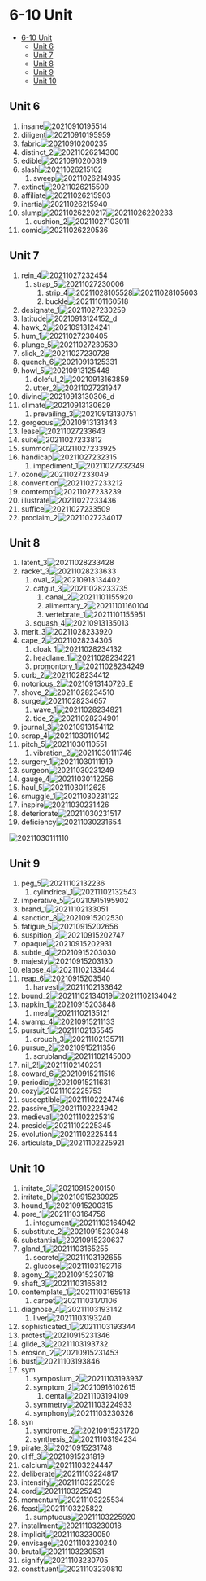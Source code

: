 # 6-10 Unit

- [6-10 Unit](#6-10-unit)
  - [Unit 6](#unit-6)
  - [Unit 7](#unit-7)
  - [Unit 8](#unit-8)
  - [Unit 9](#unit-9)
  - [Unit 10](#unit-10)

## Unit 6

1. insane![20210910195514](https://raw.githubusercontent.com/Logible/Image/main/note_image/20210910195514.png)
2. diligent![20210910195959](https://raw.githubusercontent.com/Logible/Image/main/note_image/20210910195959.png)
3. fabric![20210910200235](https://raw.githubusercontent.com/Logible/Image/main/note_image/20210910200235.png)
4. distinct_2![20211026214300](https://raw.githubusercontent.com/Logible/Image/main/note_image/20211026214300.png)
5. edible![20210910200319](https://raw.githubusercontent.com/Logible/Image/main/note_image/20210910200319.png)
6. slash![20211026215102](https://raw.githubusercontent.com/Logible/Image/main/note_image/20211026215102.png)
   1. sweep![20211026214935](https://raw.githubusercontent.com/Logible/Image/main/note_image/20211026214935.png)
7. extinct![20211026215509](https://raw.githubusercontent.com/Logible/Image/main/note_image/20211026215509.png)
8. affiliate![20211026215903](https://raw.githubusercontent.com/Logible/Image/main/note_image/20211026215903.png)
9. inertia![20211026215940](https://raw.githubusercontent.com/Logible/Image/main/note_image/20211026215940.png)
10. slump![20211026220217](https://raw.githubusercontent.com/Logible/Image/main/note_image/20211026220217.png)![20211026220233](https://raw.githubusercontent.com/Logible/Image/main/note_image/20211026220233.png)
    1. cushion_2![20211027103011](https://raw.githubusercontent.com/Logible/Image/main/note_image/20211027103011.png)
11. comic![20211026220536](https://raw.githubusercontent.com/Logible/Image/main/note_image/20211026220536.png)

## Unit 7

1. rein_4![20211027232454](https://raw.githubusercontent.com/Logible/Image/main/note_image/20211027232454.png)
   1. strap_5![20211027230006](https://raw.githubusercontent.com/Logible/Image/main/note_image/20211027230006.png)
      1. strip_4![20211028105528](https://raw.githubusercontent.com/Logible/Image/main/note_image/20211028105528.png)![20211028105603](https://raw.githubusercontent.com/Logible/Image/main/note_image/20211028105603.png)
      2. buckle![20211101160518](https://raw.githubusercontent.com/Logible/Image/main/note_image/20211101160518.png)
2. designate_1![20211027230259](https://raw.githubusercontent.com/Logible/Image/main/note_image/20211027230259.png)
3. latitude![20210913124152](https://raw.githubusercontent.com/Logible/Image/main/note_image/20210913124152.png)_d
4. hawk_2![20210913124241](https://raw.githubusercontent.com/Logible/Image/main/note_image/20210913124241.png)
5. hum_1![20211027230405](https://raw.githubusercontent.com/Logible/Image/main/note_image/20211027230405.png)
6. plunge_5![20211027230530](https://raw.githubusercontent.com/Logible/Image/main/note_image/20211027230530.png)
7. slick_2![20211027230728](https://raw.githubusercontent.com/Logible/Image/main/note_image/20211027230728.png)
8. quench_6![20210913125331](https://raw.githubusercontent.com/Logible/Image/main/note_image/20210913125331.png)
9. howl_5![20210913125448](https://raw.githubusercontent.com/Logible/Image/main/note_image/20210913125448.png)
    1. doleful_2![20210913163859](https://raw.githubusercontent.com/Logible/Image/main/note_image/20210913163859.png)
    2. utter_2![20211027231947](https://raw.githubusercontent.com/Logible/Image/main/note_image/20211027231947.png)
10. divine![20210913130306](https://raw.githubusercontent.com/Logible/Image/main/note_image/20210913130306.png)_d
11. climate![20210913130629](https://raw.githubusercontent.com/Logible/Image/main/note_image/20210913130629.png)
    1. prevailing_3![20210913130751](https://raw.githubusercontent.com/Logible/Image/main/note_image/20210913130751.png)
12. gorgeous![20210913131343](https://raw.githubusercontent.com/Logible/Image/main/note_image/20210913131343.png)
13. lease![20211027233643](https://raw.githubusercontent.com/Logible/Image/main/note_image/20211027233643.png)
14. suite![20211027233812](https://raw.githubusercontent.com/Logible/Image/main/note_image/20211027233812.png)
15. summon![20211027233925](https://raw.githubusercontent.com/Logible/Image/main/note_image/20211027233925.png)
16. handicap![20211027232315](https://raw.githubusercontent.com/Logible/Image/main/note_image/20211027232315.png)
    1. impediment_1![20211027232349](https://raw.githubusercontent.com/Logible/Image/main/note_image/20211027232349.png)
17. ozone![20211027233049](https://raw.githubusercontent.com/Logible/Image/main/note_image/20211027233049.png)
18. convention![20211027233212](https://raw.githubusercontent.com/Logible/Image/main/note_image/20211027233212.png)
19. comtempt![20211027233239](https://raw.githubusercontent.com/Logible/Image/main/note_image/20211027233239.png)
20. illustrate![20211027233436](https://raw.githubusercontent.com/Logible/Image/main/note_image/20211027233436.png)
21. suffice![20211027233509](https://raw.githubusercontent.com/Logible/Image/main/note_image/20211027233509.png)
22. proclaim_2![20211027234017](https://raw.githubusercontent.com/Logible/Image/main/note_image/20211027234017.png)

## Unit 8

1. latent_3![20211028233428](https://raw.githubusercontent.com/Logible/Image/main/note_image/20211028233428.png)
2. racket_3![20211028233633](https://raw.githubusercontent.com/Logible/Image/main/note_image/20211028233633.png)
   1. oval_2![20210913134402](https://raw.githubusercontent.com/Logible/Image/main/note_image/20210913134402.png)
   2. catgut_3![20211028233735](https://raw.githubusercontent.com/Logible/Image/main/note_image/20211028233735.png)
      1. canal_2![20211101155920](https://raw.githubusercontent.com/Logible/Image/main/note_image/20211101155920.png)
      2. alimentary_2![20211101160104](https://raw.githubusercontent.com/Logible/Image/main/note_image/20211101160104.png)
      3. vertebrate_1![20211101155951](https://raw.githubusercontent.com/Logible/Image/main/note_image/20211101155951.png)
   3. squash_4![20210913135013](https://raw.githubusercontent.com/Logible/Image/main/note_image/20210913135013.png)
3. merit_3![20211028233920](https://raw.githubusercontent.com/Logible/Image/main/note_image/20211028233920.png)
4. cape_2![20211028234305](https://raw.githubusercontent.com/Logible/Image/main/note_image/20211028234305.png)
   1. cloak_1![20211028234132](https://raw.githubusercontent.com/Logible/Image/main/note_image/20211028234132.png)
   2. headlane_1![20211028234221](https://raw.githubusercontent.com/Logible/Image/main/note_image/20211028234221.png)
   3. promontory_1![20211028234249](https://raw.githubusercontent.com/Logible/Image/main/note_image/20211028234249.png)
5. curb_2![20211028234412](https://raw.githubusercontent.com/Logible/Image/main/note_image/20211028234412.png)
6. notorious_2![20210913140726](https://raw.githubusercontent.com/Logible/Image/main/note_image/20210913140726.png)_E
7. shove_2![20211028234510](https://raw.githubusercontent.com/Logible/Image/main/note_image/20211028234510.png)
8. surge![20211028234657](https://raw.githubusercontent.com/Logible/Image/main/note_image/20211028234657.png)
    1. wave_1![20211028234821](https://raw.githubusercontent.com/Logible/Image/main/note_image/20211028234821.png)
    2. tide_2![20211028234901](https://raw.githubusercontent.com/Logible/Image/main/note_image/20211028234901.png)
9. journal_3![20210913154112](https://raw.githubusercontent.com/Logible/Image/main/note_image/20210913154112.png)
10. scrap_4![20211030110142](https://raw.githubusercontent.com/Logible/Image/main/note_image/20211030110142.png)
11. pitch_5![20211030110551](https://raw.githubusercontent.com/Logible/Image/main/note_image/20211030110551.png)
    1. vibration_2![20211030111746](https://raw.githubusercontent.com/Logible/Image/main/note_image/20211030111746.png)
12. surgery_1![20211030111919](https://raw.githubusercontent.com/Logible/Image/main/note_image/20211030111919.png)
13. surgeon![20211030231249](https://raw.githubusercontent.com/Logible/Image/main/note_image/20211030231249.png)
14. gauge_4![20211030112256](https://raw.githubusercontent.com/Logible/Image/main/note_image/20211030112256.png)
15. haul_5![20211030112625](https://raw.githubusercontent.com/Logible/Image/main/note_image/20211030112625.png)
16. smuggle_1![20211030231122](https://raw.githubusercontent.com/Logible/Image/main/note_image/20211030231122.png)
17. inspire![20211030231426](https://raw.githubusercontent.com/Logible/Image/main/note_image/20211030231426.png)
18. deteriorate![20211030231517](https://raw.githubusercontent.com/Logible/Image/main/note_image/20211030231517.png)
19. deficiency![20211030231654](https://raw.githubusercontent.com/Logible/Image/main/note_image/20211030231654.png)

![20211030111110](https://raw.githubusercontent.com/Logible/Image/main/note_image/20211030111110.png)

## Unit 9

1. peg_5![20211102132236](https://raw.githubusercontent.com/Logible/Image/main/note_image/20211102132236.png)
   1. cylindrical_1![20211102132543](https://raw.githubusercontent.com/Logible/Image/main/note_image/20211102132543.png)
2. imperative_5![20210915195902](https://raw.githubusercontent.com/Logible/Image/main/note_image/20210915195902.png)
3. brand_1![20211102133051](https://raw.githubusercontent.com/Logible/Image/main/note_image/20211102133051.png)
4. sanction_8![20210915202530](https://raw.githubusercontent.com/Logible/Image/main/note_image/20210915202530.png)
5. fatigue_5![20210915202656](https://raw.githubusercontent.com/Logible/Image/main/note_image/20210915202656.png)
6. suspition_2![20210915202747](https://raw.githubusercontent.com/Logible/Image/main/note_image/20210915202747.png)
7. opaque![20210915202931](https://raw.githubusercontent.com/Logible/Image/main/note_image/20210915202931.png)
8. subtle_4![20210915203030](https://raw.githubusercontent.com/Logible/Image/main/note_image/20210915203030.png)
9. majesty![20210915203130](https://raw.githubusercontent.com/Logible/Image/main/note_image/20210915203130.png)
10. elapse_4![20211102133444](https://raw.githubusercontent.com/Logible/Image/main/note_image/20211102133444.png)
11. reap_6![20210915203540](https://raw.githubusercontent.com/Logible/Image/main/note_image/20210915203540.png)
    1. harvest![20211102133642](https://raw.githubusercontent.com/Logible/Image/main/note_image/20211102133642.png)
12. bound_2![20211102134019](https://raw.githubusercontent.com/Logible/Image/main/note_image/20211102134019.png)![20211102134042](https://raw.githubusercontent.com/Logible/Image/main/note_image/20211102134042.png)
13. napkin_1![20210915203848](https://raw.githubusercontent.com/Logible/Image/main/note_image/20210915203848.png)
    1. meal![20211102135121](https://raw.githubusercontent.com/Logible/Image/main/note_image/20211102135121.png)
14. swamp_4![20210915211133](https://raw.githubusercontent.com/Logible/Image/main/note_image/20210915211133.png)
15. pursuit_1![20211102135545](https://raw.githubusercontent.com/Logible/Image/main/note_image/20211102135545.png)
    1. crouch_3![20211102135711](https://raw.githubusercontent.com/Logible/Image/main/note_image/20211102135711.png)
16. pursue_2![20210915211356](https://raw.githubusercontent.com/Logible/Image/main/note_image/20210915211356.png)
    1. scrubland![20211102145000](https://raw.githubusercontent.com/Logible/Image/main/note_image/20211102145000.png)
17. nil_2!![20211102140231](https://raw.githubusercontent.com/Logible/Image/main/note_image/20211102140231.png)
18. coward_6![20210915211516](https://raw.githubusercontent.com/Logible/Image/main/note_image/20210915211516.png)
19. periodic![20210915211631](https://raw.githubusercontent.com/Logible/Image/main/note_image/20210915211631.png)
20. cozy![20211102225753](https://raw.githubusercontent.com/Logible/Image/main/note_image/20211102225753.png)
21. susceptible![20211102224746](https://raw.githubusercontent.com/Logible/Image/main/note_image/20211102224746.png)
22. passive_1![20211102224942](https://raw.githubusercontent.com/Logible/Image/main/note_image/20211102224942.png)
23. medieval![20211102225319](https://raw.githubusercontent.com/Logible/Image/main/note_image/20211102225319.png)
24. preside![20211102225345](https://raw.githubusercontent.com/Logible/Image/main/note_image/20211102225345.png)
25. evolution![20211102225444](https://raw.githubusercontent.com/Logible/Image/main/note_image/20211102225444.png)
26. articulate_D![20211102225921](https://raw.githubusercontent.com/Logible/Image/main/note_image/20211102225921.png)

## Unit 10

1. irritate_3![20210915200150](https://raw.githubusercontent.com/Logible/Image/main/note_image/20210915200150.png)
2. irritate_D![20210915230925](https://raw.githubusercontent.com/Logible/Image/main/note_image/20210915230925.png)
3. hound_1![20210915200315](https://raw.githubusercontent.com/Logible/Image/main/note_image/20210915200315.png)
4. pore_1![20211103164756](https://raw.githubusercontent.com/Logible/Image/main/note_image/20211103164756.png)
   1. integument![20211103164942](https://raw.githubusercontent.com/Logible/Image/main/note_image/20211103164942.png)
5. substitute_2![20210915230348](https://raw.githubusercontent.com/Logible/Image/main/note_image/20210915230348.png)
6. substantial![20210915230637](https://raw.githubusercontent.com/Logible/Image/main/note_image/20210915230637.png)
7. gland_1![20211103165255](https://raw.githubusercontent.com/Logible/Image/main/note_image/20211103165255.png)
   1. secrete![20211103192655](https://raw.githubusercontent.com/Logible/Image/main/note_image/20211103192655.png)
   2. glucose![20211103192716](https://raw.githubusercontent.com/Logible/Image/main/note_image/20211103192716.png)
8. agony_2![20210915230718](https://raw.githubusercontent.com/Logible/Image/main/note_image/20210915230718.png)
9. shaft_3![20211103165812](https://raw.githubusercontent.com/Logible/Image/main/note_image/20211103165812.png)
10. contemplate_1![20211103165913](https://raw.githubusercontent.com/Logible/Image/main/note_image/20211103165913.png)
    1. carpet![20211103170106](https://raw.githubusercontent.com/Logible/Image/main/note_image/20211103170106.png)
11. diagnose_4![20211103193142](https://raw.githubusercontent.com/Logible/Image/main/note_image/20211103193142.png)
    1. liver![20211103193240](https://raw.githubusercontent.com/Logible/Image/main/note_image/20211103193240.png)
12. sophisticated_1![20211103193344](https://raw.githubusercontent.com/Logible/Image/main/note_image/20211103193344.png)
13. protest![20210915231346](https://raw.githubusercontent.com/Logible/Image/main/note_image/20210915231346.png)
14. glide_3![20211103193732](https://raw.githubusercontent.com/Logible/Image/main/note_image/20211103193732.png)
15. erosion_2![20210915231453](https://raw.githubusercontent.com/Logible/Image/main/note_image/20210915231453.png)
16. bust![20211103193846](https://raw.githubusercontent.com/Logible/Image/main/note_image/20211103193846.png)
17. sym
    1. symposium_2![20211103193937](https://raw.githubusercontent.com/Logible/Image/main/note_image/20211103193937.png)
    2. symptom_2![20210916102615](https://raw.githubusercontent.com/Logible/Image/main/note_image/20210916102615.png)
       1. dental![20211103194109](https://raw.githubusercontent.com/Logible/Image/main/note_image/20211103194109.png)
    3. symmetry![20211103224933](https://raw.githubusercontent.com/Logible/Image/main/note_image/20211103224933.png)
    4. symphony![20211103230326](https://raw.githubusercontent.com/Logible/Image/main/note_image/20211103230326.png)
18. syn
    1. syndrome_2![20210915231720](https://raw.githubusercontent.com/Logible/Image/main/note_image/20210915231720.png)
    2. synthesis_2![20211103194234](https://raw.githubusercontent.com/Logible/Image/main/note_image/20211103194234.png)
19. pirate_3![20210915231748](https://raw.githubusercontent.com/Logible/Image/main/note_image/20210915231748.png)
20. cliff_3![20210915231819](https://raw.githubusercontent.com/Logible/Image/main/note_image/20210915231819.png)
21. calcium![20211103224447](https://raw.githubusercontent.com/Logible/Image/main/note_image/20211103224447.png)
22. deliberate![20211103224817](https://raw.githubusercontent.com/Logible/Image/main/note_image/20211103224817.png)
23. intensify![20211103225029](https://raw.githubusercontent.com/Logible/Image/main/note_image/20211103225029.png)
24. cord![20211103225243](https://raw.githubusercontent.com/Logible/Image/main/note_image/20211103225243.png)
25. momentum![20211103225534](https://raw.githubusercontent.com/Logible/Image/main/note_image/20211103225534.png)
26. feast![20211103225822](https://raw.githubusercontent.com/Logible/Image/main/note_image/20211103225822.png)
    1. sumptuous![20211103225920](https://raw.githubusercontent.com/Logible/Image/main/note_image/20211103225920.png)
27. installment![20211103230018](https://raw.githubusercontent.com/Logible/Image/main/note_image/20211103230018.png)
28. implicit![20211103230050](https://raw.githubusercontent.com/Logible/Image/main/note_image/20211103230050.png)
29. envisage![20211103230240](https://raw.githubusercontent.com/Logible/Image/main/note_image/20211103230240.png)
30. brutal![20211103230531](https://raw.githubusercontent.com/Logible/Image/main/note_image/20211103230531.png)
31. signify![20211103230705](https://raw.githubusercontent.com/Logible/Image/main/note_image/20211103230705.png)
32. constituent![20211103230810](https://raw.githubusercontent.com/Logible/Image/main/note_image/20211103230810.png)
